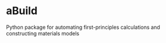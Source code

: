 # aBuild
Python package for automating first-principles calculations and constructing materials models
